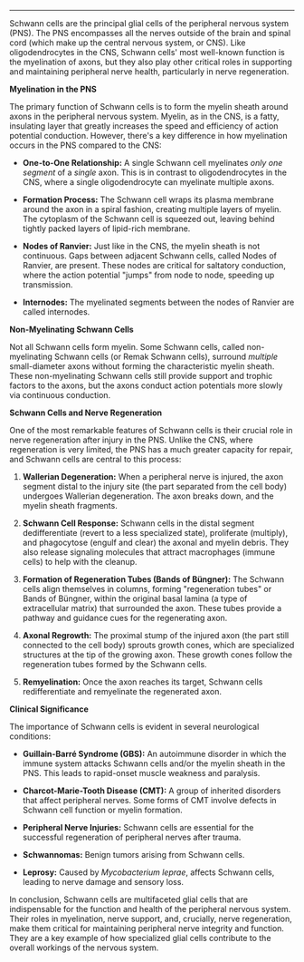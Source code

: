 
---

Schwann cells are the principal glial cells of the peripheral nervous system (PNS). The PNS encompasses all the nerves outside of the brain and spinal cord (which make up the central nervous system, or CNS).  Like oligodendrocytes in the CNS, Schwann cells' most well-known function is the myelination of axons, but they also play other critical roles in supporting and maintaining peripheral nerve health, particularly in nerve regeneration.

**Myelination in the PNS**

The primary function of Schwann cells is to form the myelin sheath around axons in the peripheral nervous system.  Myelin, as in the CNS, is a fatty, insulating layer that greatly increases the speed and efficiency of action potential conduction. However, there's a key difference in how myelination occurs in the PNS compared to the CNS:

*   **One-to-One Relationship:** A single Schwann cell myelinates *only one segment* of a *single* axon. This is in contrast to oligodendrocytes in the CNS, where a single oligodendrocyte can myelinate multiple axons.

*   **Formation Process:** The Schwann cell wraps its plasma membrane around the axon in a spiral fashion, creating multiple layers of myelin.  The cytoplasm of the Schwann cell is squeezed out, leaving behind tightly packed layers of lipid-rich membrane.

*   **Nodes of Ranvier:**  Just like in the CNS, the myelin sheath is not continuous.  Gaps between adjacent Schwann cells, called Nodes of Ranvier, are present.  These nodes are critical for saltatory conduction, where the action potential "jumps" from node to node, speeding up transmission.

* **Internodes:** The myelinated segments between the nodes of Ranvier are called internodes.

**Non-Myelinating Schwann Cells**

Not all Schwann cells form myelin.  Some Schwann cells, called non-myelinating Schwann cells (or Remak Schwann cells), surround *multiple* small-diameter axons without forming the characteristic myelin sheath.  These non-myelinating Schwann cells still provide support and trophic factors to the axons, but the axons conduct action potentials more slowly via continuous conduction.

**Schwann Cells and Nerve Regeneration**

One of the most remarkable features of Schwann cells is their crucial role in nerve regeneration after injury in the PNS. Unlike the CNS, where regeneration is very limited, the PNS has a much greater capacity for repair, and Schwann cells are central to this process:

1.  **Wallerian Degeneration:** When a peripheral nerve is injured, the axon segment distal to the injury site (the part separated from the cell body) undergoes Wallerian degeneration.  The axon breaks down, and the myelin sheath fragments.

2.  **Schwann Cell Response:** Schwann cells in the distal segment dedifferentiate (revert to a less specialized state), proliferate (multiply), and phagocytose (engulf and clear) the axonal and myelin debris. They also release signaling molecules that attract macrophages (immune cells) to help with the cleanup.

3.  **Formation of Regeneration Tubes (Bands of Büngner):** The Schwann cells align themselves in columns, forming "regeneration tubes" or Bands of Büngner, within the original basal lamina (a type of extracellular matrix) that surrounded the axon. These tubes provide a pathway and guidance cues for the regenerating axon.

4.  **Axonal Regrowth:** The proximal stump of the injured axon (the part still connected to the cell body) sprouts growth cones, which are specialized structures at the tip of the growing axon. These growth cones follow the regeneration tubes formed by the Schwann cells.

5.  **Remyelination:** Once the axon reaches its target, Schwann cells redifferentiate and remyelinate the regenerated axon.

**Clinical Significance**

The importance of Schwann cells is evident in several neurological conditions:

*   **Guillain-Barré Syndrome (GBS):** An autoimmune disorder in which the immune system attacks Schwann cells and/or the myelin sheath in the PNS. This leads to rapid-onset muscle weakness and paralysis.

*   **Charcot-Marie-Tooth Disease (CMT):** A group of inherited disorders that affect peripheral nerves. Some forms of CMT involve defects in Schwann cell function or myelin formation.

*   **Peripheral Nerve Injuries:** Schwann cells are essential for the successful regeneration of peripheral nerves after trauma.

* **Schwannomas:** Benign tumors arising from Schwann cells.

* **Leprosy:** Caused by *Mycobacterium leprae*, affects Schwann cells, leading to nerve damage and sensory loss.

In conclusion, Schwann cells are multifaceted glial cells that are indispensable for the function and health of the peripheral nervous system. Their roles in myelination, nerve support, and, crucially, nerve regeneration, make them critical for maintaining peripheral nerve integrity and function. They are a key example of how specialized glial cells contribute to the overall workings of the nervous system.
